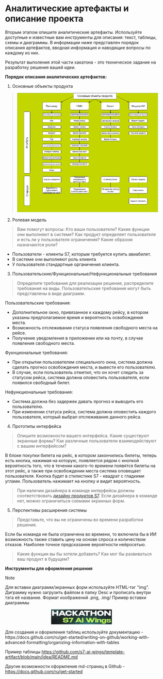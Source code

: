 # Аналитические артефакты и описание проекта
Вторым этапом опишите аналитические артефакты. Используйте доступные и известные вам инструменты для описания: текст, таблицы, схемы и диаграммы. В информации ниже представлен порядок описания артефактов, вводная информация  и наводящие вопросы по каждому из них. 

Результат выполения этой части хакатона - это техническое задание на разработку решения вашей идеи.

**Порядок описания аналитических артефактов:**
1) Основные объекты продукта

><p align="center">
>   <img width="800px" src="Diagramma_1.png" alt="qr"/>
></p>


2) Ролевая модель



>Вам помогут вопросы:
>Кто ваши пользователи?
>Какие функции они выполняют в системе?
>Как продукт определяет пользователя и есть ли у пользователя ограничения?
>Какие образом назначаются роли?

- Пользователи - клиенты S7, которым требуется купить авиабилет.
- В системе они выполняют роль клиента
- У пользователя стандартные органичения клиента.

3) Пользовательские/Функциональные/Нефункциональные требования

>Определите требования для реализации решения, распределите требования на виды. Пользовательские требования могут быть представлены в виде диаграмм.

Пользовательские требования:
- Дополнительное окно, привязанное к каждому рейсу, в котором указаны предполагаемое время и вероятность освобождения места.  
- Возможность отслеживания статуса появления свободного места на рейсе.
- Получение уведомления в приложении или на почту, в случае появления свободного места.

Фукнциональные требования:
- При открытии пользователем специального окна, система должна сделать прогноз освобождения места, и вывести его пользователю.
- В случае, если пользователь отметил, что он хочет следить за статусом рейса, система должна оповестить пользователя, если появился свободный билет.

Нефункциональные требования:
- Система должна без задержек давать прогноз и выводить его пользователю.
- При изменении статуса рейса, система должна оповестить каждого пользователя, который выбрал отслеживание данного рейса.
   
4) Прототипы интерфейса
>Опишите возможности вашего интерфейса. Какие существуют экранные формы? Как различные пользователи взаимодействуют с вашим интерфейсом?

В блоке покупки билета на рейс, в котором закончились билеты, теперь есть кнопка, нажимая на которую, появляется рядом с кнопкой вероятность того, что в течении какого-то времени появятся билеты на этот рейс, а также при освобождении места система оповещает пользователя. Кнопка будет в стилистике S7 - квадрат с гладкими углами. Пользователь нажимает на кнопку и видит вероятность. 

>При наличии дизайнера в команде интерфейсы должны соответствовать [дизайну продуктов S7](https://www.s7.ru/ru/info/s7-airlines/brand/). Если дизайнера в команде нет, можно ограничиться схемами экранных форм.


5) Перспективы расширения системы

>Представьте, что вы не ограничены во времени разработки решения.

Если бы команда не была ограничена во времени, то включила бы в ИИ возможность также ставить цену на основе спроса и количеством отказов. Наиболее точное предсказание вероятности нейросетью.

>Какие функции вы бы хотели добавить? Как мог бы развиваться ваш продукт в будущем?



**Инструменты для оформления решения**
> [!NOTE]
> Для вставки диаграмм/экранных форм используйте HTML-тэг "img". Диграмму нужно загрузить файлом в папку Desc и прописать внутри тэга её название. Формат изображений .png, .img/
> Пример вставки диаграммы
><p align="center">
>   <img width="200px" src="img.png" alt="qr"/>
></p>
> Для создания и оформления таблиц используйте документацию - https://docs.github.com/ru/get-started/writing-on-github/working-with-advanced-formatting/organizing-information-with-tables
>
> Пример таблицы https://github.com/s7-ai-wings/template-artifact/blob/main/Idea/README.md
>
>  Другие возможности оформления md-страниц в Github - https://docs.github.com/ru/get-started





